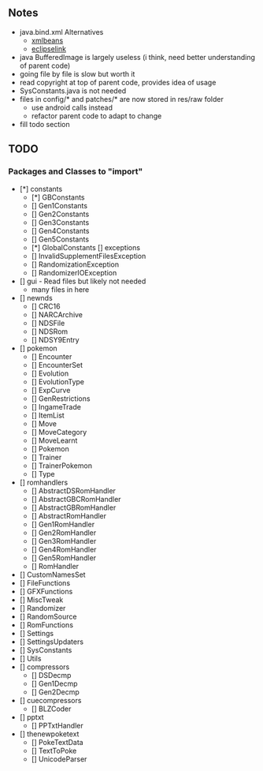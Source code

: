 ## Notes

- java.bind.xml Alternatives
    - [xmlbeans](http://xmlbeans.apache.org/)
    - [eclipselink](https://github.com/eclipse-ee4j/eclipselink)
- java BufferedImage is largely useless (i think, need better understanding of parent code)
- going file by file is slow but worth it
- read copyright at top of parent code, provides idea of usage
- SysConstants.java is not needed
- files in config/* and patches/* are now stored in res/raw folder
    - use android calls instead
    - refactor parent code to adapt to change
- fill todo section

## TODO

### Packages and Classes to "import"

- [*] constants
    - [*] GBConstants
    - [] Gen1Constants
    - [] Gen2Constants
    - [] Gen3Constants
    - [] Gen4Constants
    - [] Gen5Constants
    - [*] GlobalConstants
[] exceptions
    - [] InvalidSupplementFilesException
    - [] RandomizationException
    - [] RandomizerIOException
- [] gui - Read files but likely not needed
    - many files in here
- [] newnds
    - [] CRC16
    - [] NARCArchive
    - [] NDSFile
    - [] NDSRom
    - [] NDSY9Entry
- [] pokemon
    - [] Encounter
    - [] EncounterSet
    - [] Evolution
    - [] EvolutionType
    - [] ExpCurve
    - [] GenRestrictions
    - [] IngameTrade
    - [] ItemList
    - [] Move
    - [] MoveCategory
    - [] MoveLearnt
    - [] Pokemon
    - [] Trainer
    - [] TrainerPokemon
    - [] Type
- [] romhandlers
    - [] AbstractDSRomHandler
    - [] AbstractGBCRomHandler
    - [] AbstractGBRomHandler
    - [] AbstractRomHandler
    - [] Gen1RomHandler
    - [] Gen2RomHandler
    - [] Gen3RomHandler
    - [] Gen4RomHandler
    - [] Gen5RomHandler
    - [] RomHandler
- [] CustomNamesSet
- [] FileFunctions
- [] GFXFunctions
- [] MiscTweak
- [] Randomizer
- [] RandomSource
- [] RomFunctions
- [] Settings
- [] SettingsUpdaters
- [] SysConstants
- [] Utils
- [] compressors
    - [] DSDecmp
    - [] Gen1Decmp
    - [] Gen2Decmp
- [] cuecompressors
    - [] BLZCoder
- [] pptxt
    - [] PPTxtHandler
- [] thenewpoketext
    - [] PokeTextData
    - [] TextToPoke
    - [] UnicodeParser
